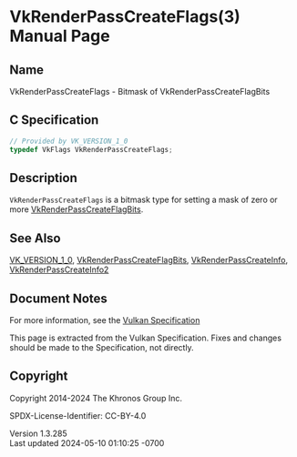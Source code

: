 # VkRenderPassCreateFlags(3) Manual Page

## Name

VkRenderPassCreateFlags - Bitmask of VkRenderPassCreateFlagBits



## <a href="#_c_specification" class="anchor"></a>C Specification

``` c
// Provided by VK_VERSION_1_0
typedef VkFlags VkRenderPassCreateFlags;
```

## <a href="#_description" class="anchor"></a>Description

`VkRenderPassCreateFlags` is a bitmask type for setting a mask of zero
or more [VkRenderPassCreateFlagBits](https://registry.khronos.org/vulkan/specs/1.3-extensions/man/html/VkRenderPassCreateFlagBits.html).

## <a href="#_see_also" class="anchor"></a>See Also

[VK_VERSION_1_0](https://registry.khronos.org/vulkan/specs/1.3-extensions/man/html/VK_VERSION_1_0.html),
[VkRenderPassCreateFlagBits](https://registry.khronos.org/vulkan/specs/1.3-extensions/man/html/VkRenderPassCreateFlagBits.html),
[VkRenderPassCreateInfo](https://registry.khronos.org/vulkan/specs/1.3-extensions/man/html/VkRenderPassCreateInfo.html),
[VkRenderPassCreateInfo2](https://registry.khronos.org/vulkan/specs/1.3-extensions/man/html/VkRenderPassCreateInfo2.html)

## <a href="#_document_notes" class="anchor"></a>Document Notes

For more information, see the <a
href="https://registry.khronos.org/vulkan/specs/1.3-extensions/html/vkspec.html#VkRenderPassCreateFlags"
target="_blank" rel="noopener">Vulkan Specification</a>

This page is extracted from the Vulkan Specification. Fixes and changes
should be made to the Specification, not directly.

## <a href="#_copyright" class="anchor"></a>Copyright

Copyright 2014-2024 The Khronos Group Inc.

SPDX-License-Identifier: CC-BY-4.0

Version 1.3.285  
Last updated 2024-05-10 01:10:25 -0700
